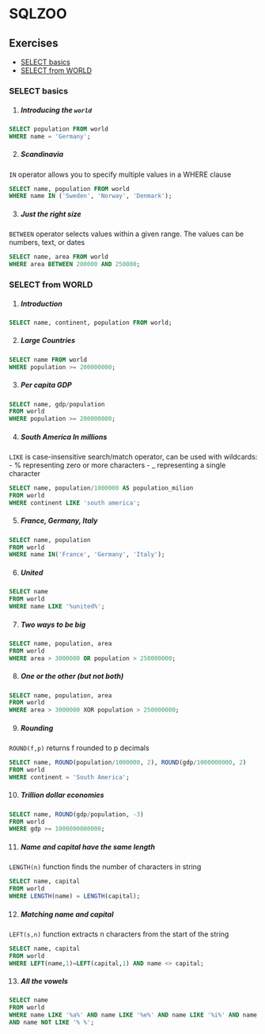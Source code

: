 # SQLZOO

## Exercises
* [SELECT basics](#select-basics)
* [SELECT from WORLD](#select-from-world)

### SELECT basics

1. ##### Introducing the `world`
```sql
SELECT population FROM world
WHERE name = 'Germany';
```

2. ##### Scandinavia
`IN` operator allows you to specify multiple values in a WHERE clause
```sql
SELECT name, population FROM world
WHERE name IN ('Sweden', 'Norway', 'Denmark');
```

3. ##### Just the right size
`BETWEEN` operator selects values within a given range. The values can be numbers, text, or dates
```sql
SELECT name, area FROM world
WHERE area BETWEEN 200000 AND 250000;
```

### SELECT from WORLD

1. ##### Introduction
```sql
SELECT name, continent, population FROM world;
```
2. ##### Large Countries
```sql
SELECT name FROM world
WHERE population >= 200000000;
```
3. ##### Per capita GDP
```sql
SELECT name, gdp/population
FROM world
WHERE population >= 200000000;
```
4. ##### South America In millions
`LIKE` is case-insensitive search/match operator, can be used with wildcards:
	- % representing zero or more characters
	- _ representing a single character
```sql
SELECT name, population/1000000 AS population_milion
FROM world
WHERE continent LIKE 'south america';
```
5. ##### France, Germany, Italy
```sql
SELECT name, population
FROM world
WHERE name IN('France', 'Germany', 'Italy');
```
6. ##### United
```sql
SELECT name
FROM world
WHERE name LIKE '%united%';
```
7. ##### Two ways to be big
```sql
SELECT name, population, area
FROM world
WHERE area > 3000000 OR population > 250000000;
```
8. ##### One or the other (but not both)
```sql
SELECT name, population, area
FROM world
WHERE area > 3000000 XOR population > 250000000;
```
9. ##### Rounding
`ROUND(f,p)` returns f rounded to p decimals
```sql
SELECT name, ROUND(population/1000000, 2), ROUND(gdp/1000000000, 2)
FROM world
WHERE continent = 'South America';
```
10. ##### Trillion dollar economies
```sql
SELECT name, ROUND(gdp/population, -3)
FROM world
WHERE gdp >= 1000000000000;
```
11. ##### Name and capital have the same length
`LENGTH(n)` function finds the number of characters in string
```sql
SELECT name, capital
FROM world
WHERE LENGTH(name) = LENGTH(capital);
```
12. ##### Matching name and capital
`LEFT(s,n)` function extracts n characters from the start of the string
```sql
SELECT name, capital
FROM world
WHERE LEFT(name,1)=LEFT(capital,1) AND name <> capital;
```
13. ##### All the vowels
```sql
SELECT name
FROM world
WHERE name LIKE '%a%' AND name LIKE '%e%' AND name LIKE '%i%' AND name LIKE '%o%' AND name LIKE '%u%'
AND name NOT LIKE '% %';
```


